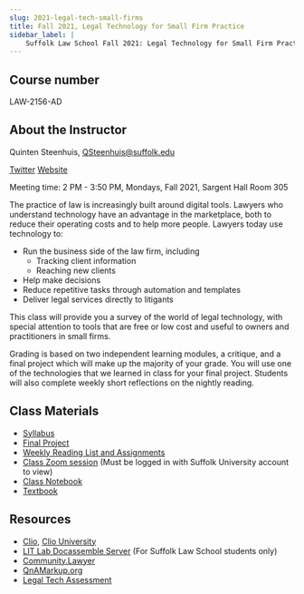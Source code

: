```yaml
---
slug: 2021-legal-tech-small-firms
title: Fall 2021, Legal Technology for Small Firm Practice
sidebar_label: |
    Suffolk Law School Fall 2021: Legal Technology for Small Firm Practice
---
```


## Course number

LAW-2156-AD

## About the Instructor
Quinten Steenhuis, QSteenhuis@suffolk.edu

[Twitter](https://twitter.com/qsteenhuis)
[Website](https://nonprofittechy.com)

Meeting time: 2 PM - 3:50 PM, Mondays, Fall 2021, Sargent Hall Room 305

The practice of law is increasingly built around digital tools. Lawyers who
understand technology have an advantage in the marketplace, both to reduce their
operating costs and to help more people. Lawyers today use technology to:

* Run the business side of the law firm, including
    * Tracking client information
    * Reaching new clients
* Help make decisions
* Reduce repetitive tasks through automation and templates
* Deliver legal services directly to litigants

This class will provide you a survey of the world of legal technology, with
special attention to tools that are free or low cost and useful to owners and
practitioners in small firms.

Grading is based on two independent learning modules, a critique, and a final
project which will make up the majority of your grade. You will use one of the
technologies that we learned in class for your final project. Students will also
complete weekly short reflections on the nightly reading.

## Class Materials

* [Syllabus](2021-legal-tech-small-firms-syllabus.md)
* [Final Project](2021-legal-tech-small-firms-rubric.md)
* [Weekly Reading List and Assignments](2021-legal-tech-small-firms-assignments.md)
* [Class Zoom
  session](https://sumail-my.sharepoint.com/:w:/g/personal/qsteenhuis_adm_suffolk_edu/EXqiagBAmUVDgsfJD-VGzRMBGNyQe45bZ7AMhpfPBL2gNw?e=iyfWTc)
  (Must be logged in with Suffolk University account to view)
* [Class Notebook](https://sumail-my.sharepoint.com/:o:/g/personal/qsteenhuis_adm_suffolk_edu/Eh87_fq9XfpItNZonOuSA7gBv-7xNlePabE_CihbzmcCuw?e=GNAtgS)
* [Textbook](about-legal-tech-class.md)

## Resources

* [Clio](https://www.clio.com), [Clio University](https://cliouniversity.learnupon.com/)
* [LIT Lab Docassemble Server](https://apps-dev.suffolklitlab.org) (For Suffolk Law School students only)
* [Community.Lawyer](https://community.lawyer)
* [QnAMarkup.org](https://www.qnamarkup.org/)
* [Legal Tech Assessment](https://ltaweb.azurewebsites.net/)